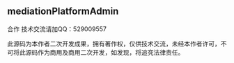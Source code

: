 ## mediationPlatformAdmin
合作 技术交流请加QQ：529009557

此源码为本作者二次开发成果，拥有著作权，仅供技术交流，未经本作者许可，不可将此源码作为商用及商用二次开发，如发现，将追究法律责任。
